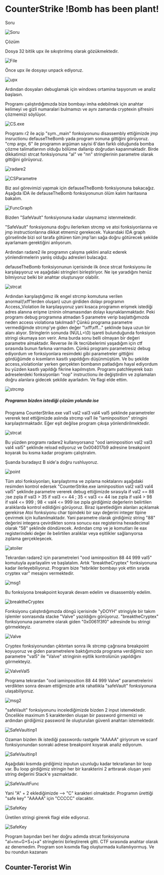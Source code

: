 # CounterStrike !Bomb has been plant!

Soru

![Soru](../../assets/CounterStrike/0.png)

Çözüm

Dosya 32 bitlik upx ile sıkıştırılmış olarak gözükmektedir.

![File](../../assets/CounterStrike/1.png)

Önce upx ile dosyayı unpack ediyoruz.

![upx](../../assets/CounterStrike/2.png)

Ardından dosyaları debuglamak için windows ortamina taşıyorum ve analiz başlasın.

Programı çalıştırdığımızda bize bombayı imha edebilmek için anahtar kelimeyi ve gizli numaralari bulmamızı ve aynı zamanda cryptexin şifresini çözmemizi söylüyor. 

![CS.exe](../../assets/CounterStrike/3.png)

Programı r2 ile açip "sym._main" fonksiyonunu disassembly ettiğimizde jmp insructionu defauseTheBomb yada program sonuna gittiğini görüyoruz.
"cmp argv, 6" ile programın argüman sayisi 6'dan farklı olduğunda bomba çözme talimatlarının olduğu bölüme dallanip doğrudan kapanmaktadir. Birde dikkatimizi strcat fonksiyonuna "aI" ve "nn" stringlerinin parametre olarak gittiğini görüyoruz. 

![radare2](../../assets/CounterStrike/5.png)


![CSParametre](../../assets/CounterStrike/6.png)

Biz asıl görevimizi yapmak için defauseTheBomb fonksiyonuna bakacağız. Aşağıda IDA ile defauseTheBomb fonksiyonunun ölüm kalım haritasına bakalım.

![FuncGraph](../../assets/CounterStrike/7.png)

Bizden "SafeVault" fonksiyonuna kadar ulaşmamız istenmektedir.

"SafeVault" fonksiyonuna doğru ilerlerken strcmp ve atoi fonksiyonlarına ve jmp instructionlarına dikkat etmemiz gerekecek. Yukarıdaki IDA graph görselinde bizi sol tarafa götüren tüm jmp'ları sağa doğru götürecek şekilde ayarlamam gerektiğini anlıyorum.

Ardından radare2 ile programın çalışma şeklini analiz ederek yönlendirmelerin yanlış olduğu adresleri bulacağız.


defauseTheBomb fonksiyonunun içerisinde ilk önce strcat fonksiyonu ile karşılaşıyoruz ve aşağıdaki stringleri birleştiriyor. Ne işe yaradığını henüz bilmiyoruz belki bir anahtar oluşturuyor olabilir.   

![strcat](../../assets/CounterStrike/a.png)
 
 Ardından karşılaştığımız ilk engel strcmp komutuna verilen anormal(\xff'lerden oluşan) uzun girdiden dolayı programın Access_Violation ile karşılaşıyoruz yani kısaca programın erişmek istediği adres alanına erişme izninin olmamasından dolayı kaynaklanmaktadır. Peki programı debug programına atmadan 5 parametre verip başlattığımızda neden access violationa takılmadı? Çünkü programa parametre vermediğimde strcmp'ye giden değer "\xff\xff..." şeklinde baya uzun bir alanı alıyor. Stringlerin sonunda (NULL=\0) işareti bulunduğunda fonksiyon stringi okumaya son verir. Ama burda sonu belli olmayan bir değeri parametre almaktadır. Reverse ile ilk tecrübelerimi yaşadığım için ctf sırasında bunun farkına varmadım. Çünkü programı parametresiz debug ediyordum ve fonksiyonlara resimdeki gibi parametreler gittiğini gördüğümde o kısımların kasıtlı yapıldığını düşünmüştüm. Ve bu şekilde access_violationlar yerken gerçekten bombanın patladığını hayal ediyordum bu yüzden kasıtlı yapıldığı fikrine kapılmıştım. Programı patchleyerek bazı adreselerdeki fonksiyonları "nop" instructionu ile değiştirdim ve zıplamaları doğru alanlara gidecek şekilde ayarladım. Ve flagi elde ettim.

![strcmp](../../assets/CounterStrike/b.png)

##### Programın bizden istediği çözüm yolunda ise
Programa CounterStrike.exe val1 val2 val3 val4 val5 şeklinde parametreler vererek test ettiğimizde aslında strcmp val1 ile "iaminposition" stringini karşılaştırmaktadır. Eğer eşit değilse program çıkışa yönlendirilmektedir.    

![strcat](../../assets/CounterStrike/bb.png)

Bu yüzden programı radare2 kullanıyorsanız "ood iaminposition val2 val3 val4 val5" şeklinde reload ediyoruz ve 0x004017b9 adresine breakpoint koyarak bu kısma kadar programı çalıştıralım. 

Şuanda buradayız B side'a doğru rushluyoruz. 

![point](../../assets/CounterStrike/d.png)

Tüm atoi fonksiyonları, karşılaştırma ve zıplama noktalarını aşağıdaki resimden kontrol edersek
"CounterStrike.exe iaminposition val2 val3 val4 val5" şeklinde parametre vererek debug ettiğimizde sırasıyla
if val2 == 88  ;ise zıpla
if val3 > 35 
if val3 <= 44  ; 35 < val3 <= 44 ise zıpla
if val4 > 98     
if val4 <= 999 ; 98 < val4 <= 999 ise zıpla
girdiğimiz değerlerin belirtilen aralıklarda kontrol edildiğini görüyoruz. 
Biraz işaretlediğim alanları açıklamak gerekirse Atoi fonksiyonu char tipindeki bir sayı değerini integer tipine çevirmek için kullanılmaktadır. Yani parametre olarak girdiğimiz string "88" değerini integera çevirdikten sonra sonucu eax registerina hexadecimal olarak "58" şeklinde döndürecek. Ardından cmp ve je komutları ile eax registerindeki değer ile belirtilen aralıklar veya eşitlikler sağlanıyorsa zıplama gerçekleşecek.

![atoiler](../../assets/CounterStrike/f.png)

Tekrardan radare2 için parametreleri "ood iaminposition 88 44 999 val5" komutuyla ayarlayalim ve başlatalım. Artık "breaktheCryptex" fonksiyonuna kadar ilerleyebiliyoruz. Program bize "tebrikler bombayı yok ettin sırada cryptex var" mesajını vermektedir.

![msg1](../../assets/CounterStrike/14.png)

Bu fonksiyona breakpoint koyarak devam edelim ve disassembly edelim.

![breaktheCryptex](../../assets/CounterStrike/12.png)

Fonksiyonu çalıştırdığımızda döngü içerisinde "yDOYH" stringiyle bir takım işlemler sonrasında stacke "Valve" yazıldığını görüyoruz. "breaktheCryptex" fonksiyonuna parametre olarak giden "0x0061f3f0" adresinde bu stringi görmekteyiz.

![Valve](../../assets/CounterStrike/13.png)

Cryptex fonksiyonundan çıktıntan sonra ilk strcmp çağrısına breakpoint koyuyoruz ve giden parametrelere baktığımızda programa verdiğimiz son parametre "val5" ile "Valve" stringinin eşitlik kontrolünün yapıldığını görmekteyiz.

![ValveVal5](../../assets/CounterStrike/15.png)

Programa tekrardan "ood iaminposition 88 44 999 Valve" parametrelerini verdikten sonra devam ettiğimizde artık rahatlıkla "safeVault" fonksiyonuna ulaşabiliyoruz.

![msg2](../../assets/CounterStrike/16.png)

"safeVault" fonksiyonunu incelediğimizde bizden 2 input istemektedir. Öncelikle maximum 5 karakterden oluşan bir password girmemizi ve ardından girdiğimiz password ile oluşturulan güvenli anahtarı istemektedir. 

![SafeVaultinp1](../../assets/CounterStrike/17.png)

Ozaman bizden ilk istediği passwordu rastgele "AAAAA" giriyorum ve scanf fonksiyonundan sonraki adrese breakpoint koyarak analiz ediyorum.

![SafeVaultinp1](../../assets/CounterStrike/18.png)

Aşağıdaki kısımda girdiğimiz inputun uzunluğu kadar tekrarlanan bir loop var. Bu loop girdiğimiz stringin her bir karakterini 2 arttırarak oluşan yeni string değerini Stack'e yazmaktadır. 

![SafeVaultFunc](../../assets/CounterStrike/19.png)

Yani "A" + 2 eklediğimizde --> "C" karakteri olmaktadır. Programın ürettiği "safe key" "AAAAA" için "CCCCC" olacaktır.

![SafeKey](../../assets/CounterStrike/1A.png)

Üretilen stringi girerek flagi elde ediyoruz.

![SafeKey](../../assets/CounterStrike/1B.png)

Program başından beri her doğru adımda strcat fonksiyonuna "aI+nn+G+S+j+a" stringlerini birleştirerek gitti. CTF sırasında anahtar olarak az denemedim. Program son kısımda flag oluşturmada kullanılıyormuş. 
Ve bu roundun kazananı  
## Counter-Terorist Win

